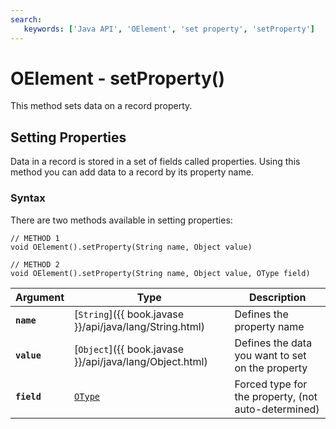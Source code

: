 ```yaml
---
search:
   keywords: ['Java API', 'OElement', 'set property', 'setProperty']
---
```


# OElement - setProperty()

This method sets data on a record property.

## Setting Properties

Data in a record is stored in a set of fields called properties.  Using this method you can add data to a record by its property name.

### Syntax

There are two methods available in setting properties:

```
// METHOD 1
void OElement().setProperty(String name, Object value)

// METHOD 2
void OElement().setProperty(String name, Object value, OType field)
```

| Argument | Type | Description |
|---|---|---|
| **`name`** | [`String`]({{ book.javase }}/api/java/lang/String.html) | Defines the property name |
| **`value`** | [`Object`]({{ book.javase }}/api/java/lang/Object.html) | Defines the data you want to set on the property |
| **`field`** | [`OType`](Java-Ref-OType.md) | Forced type for the property, (not auto-determined) |
